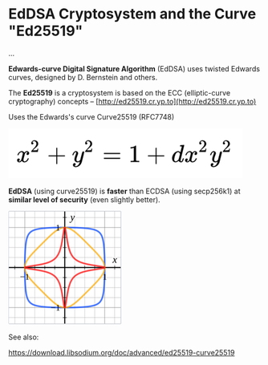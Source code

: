 # EdDSA Cryptosystem and the Curve "Ed25519"

...

**Edwards-curve Digital Signature Algorithm** \(EdDSA\) uses twisted Edwards curves, designed by D. Bernstein and others.

The **Ed25519** is a cryptosystem is based on the ECC \(elliptic-curve cryptography\) concepts – [http://ed25519.cr.yp.to](http://ed25519.cr.yp.to)

Uses the Edwards's curve Curve25519 \(RFC7748\)

![](/assets/edwards-curve-equation)

**EdDSA** \(using curve25519\) is **faster** than ECDSA \(using secp256k1\) at **similar level of security** \(even slightly better\).

![](/assets/edwards-curve-visualization.png)


See also:

https://download.libsodium.org/doc/advanced/ed25519-curve25519

